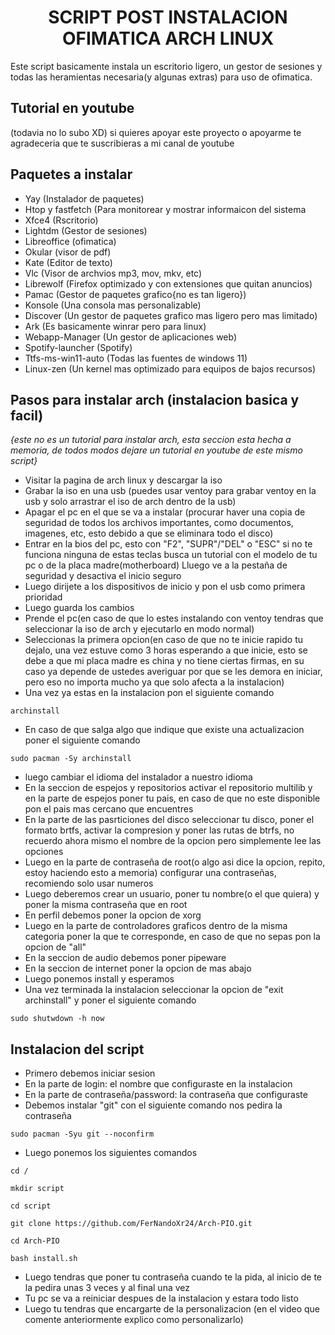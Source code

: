 <h1 align="center">  SCRIPT POST INSTALACION OFIMATICA ARCH LINUX</h1>
Este script basicamente instala un escritorio ligero, un gestor de sesiones y todas las heramientas necesaria(y algunas extras) para uso de ofimatica.

## Tutorial en youtube

(todavia no lo subo XD)
si quieres apoyar este proyecto o apoyarme te agradeceria que te suscribieras a mi canal de youtube

## Paquetes a instalar

- Yay (Instalador de paquetes)
- Htop y fastfetch (Para monitorear y mostrar informaicon del sistema
- Xfce4 (Rscritorio)
- Lightdm (Gestor de sesiones)
- Libreoffice (ofimatica)
- Okular (visor de pdf)
- Kate (Editor de texto)
- Vlc (Visor de archvios mp3, mov, mkv, etc)
- Librewolf (Firefox optimizado y con extensiones que quitan anuncios)
- Pamac (Gestor de paquetes grafico{no es tan ligero})
- Konsole (Una consola mas personalizable)
- Discover (Un gestor de paquetes grafico mas ligero pero mas limitado)
- Ark (Es basicamente winrar pero para linux)
- Webapp-Manager (Un gestor de aplicaciones web)
- Spotify-launcher (Spotify)
- Ttfs-ms-win11-auto (Todas las fuentes de windows 11)
- Linux-zen (Un kernel mas optimizado para equipos de bajos recursos)
## Pasos para instalar arch (instalacion basica y facil)
_{este no es un tutorial para instalar arch, esta seccion esta hecha a memoria, de todos modos dejare un tutorial en youtube de este mismo script}_

- Visitar la pagina de arch linux y descargar la iso
- Grabar la iso en una usb (puedes usar ventoy para grabar ventoy en la usb y solo arrastrar el iso de arch dentro de la usb)
- Apagar el pc en el que se va a instalar (procurar haver una copia de seguridad de todos los archivos importantes, como documentos, imagenes, etc, esto debido a que se eliminara todo el disco)
- Entrar en la bios del pc, esto con "F2", "SUPR"/"DEL" o "ESC" si no te funciona ninguna de estas teclas busca un tutorial con el modelo de tu pc o de la placa madre(motherboard)
  Lluego ve a la pestaña de seguridad y desactiva el inicio seguro
- Luego dirijete a los dispositivos de inicio y pon el usb como primera prioridad
- Luego guarda los cambios
- Prende el pc(en caso de que lo estes instalando con ventoy tendras que seleccionar la iso de arch y ejecutarlo en modo normal)
- Seleccionas la primera opcion(en caso de que no te inicie rapido tu dejalo, una vez estuve como 3 horas esperando a que inicie, esto se debe a que mi placa madre es china y no tiene ciertas firmas, en su caso ya depende de ustedes averiguar por que se les demora en iniciar, pero eso no importa mucho ya que solo afecta a la instalacion)
- Una vez ya estas en la instalacion pon el siguiente comando
```
archinstall
```
- En caso de que salga algo que indique que existe una actualizacion poner el siguiente comando
```
sudo pacman -Sy archinstall
```
- luego cambiar el idioma del instalador a nuestro idioma
- En la seccion de espejos y repositorios activar el repositorio multilib y en la parte de espejos poner tu pais, en caso de que no este disponible pon el pais mas cercano que encuentres
- En la parte de las pasrticiones del disco seleccionar tu disco, poner el formato brtfs, activar la compresion y poner las rutas de btrfs, no recuerdo ahora mismo el nombre de la opcion pero simplemente lee las opciones
- Luego en la parte de contraseña de root(o algo asi dice la opcion, repito, estoy haciendo esto a memoria) configurar una contraseñas, recomiendo solo usar numeros
- Luego deberemos crear un usuario, poner tu nombre(o el que quiera) y poner la misma contraseña que en root
- En perfil debemos poner la opcion de xorg
- Luego en la parte de controladores graficos dentro de la misma categoria poner la que te corresponde, en caso de que no sepas pon la opcion de "all"
- En la seccion de audio debemos poner pipeware
- En la seccion de internet poner la opcion de mas abajo
- Luego ponemos install y esperamos
- Una vez terminada la instalacion seleccionar la opcion de "exit archinstall" y poner el siguiente comando
```
sudo shutwdown -h now
```

## Instalacion del script
- Primero debemos iniciar sesion
- En la parte de login: el nombre que configuraste en la instalacion
- En la parte de contraseña/password: la contraseña que configuraste
- Debemos instalar "git" con el siguiente comando nos pedira la contraseña
```
sudo pacman -Syu git --noconfirm
```
- Luego ponemos los siguientes comandos
```
cd /
```
```
mkdir script
```
```
cd script
```
```
git clone https://github.com/FerNandoXr24/Arch-PIO.git
```
```
cd Arch-PIO
```
```
bash install.sh
```
- Luego tendras que poner tu contraseña cuando te la pida, al inicio de te la pedira unas 3 veces y al final una vez
- Tu pc se va a reiniciar despues de la instalacion y estara todo listo
- Luego tu tendras que encargarte de la personalizacion (en el video que comente anteriormente explico como personalizarlo)

